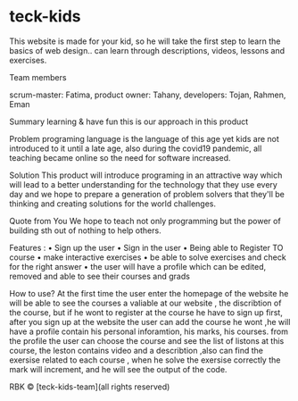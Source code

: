 # teck-kids
This website is made for your kid, so he will take the first step to learn the basics of web design.. can learn through descriptions, videos, lessons and exercises.

Team members

scrum-master: Fatima,
 product owner: Tahany,
  developers: Tojan, Rahmen, Eman


Summary
learning & have fun this is our approach in this product

Problem
programing language is the language of this age yet kids are not introduced to it until a late age, also during the covid19 pandemic, all teaching became online so the need for software increased. 

Solution
This product will introduce programing in an attractive way which will lead to a better understanding for the technology that they use every day and we hope to prepare a generation of problem solvers that they'll be thinking and creating solutions for the world challenges.     

Quote from You
We hope to teach not only programming but the power of building sth out of nothing to help others. 



Features :
• Sign up the user
• Sign in the user
• Being able to Register TO course
• make interactive exercises
• be able to solve exercises and check for the right answer
• the user will have a profile which can be edited, removed and able to see their courses and grads

How to use?
At the first time the user enter the homepage of the website he will be able to see the courses a valiable at our website , the discribtion of the course, but if he wont to register at the course he have to sign up first, after you sign up at the website the user can add the course he wont ,he will have a profile contain his personal inforamtion, his marks, his courses.
from the profile the user can choose the course and see the list of listons at this course, the leston contains video and a describtion ,also can find the exersise related to each course , when he solve the exersise correctly the mark will increment, and he will see the output of the code.


RBK © [teck-kids-team](all rights reserved)
